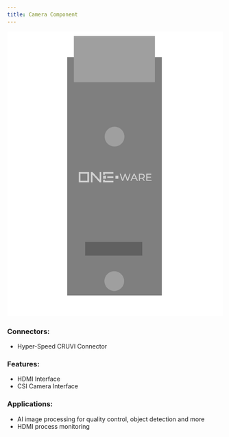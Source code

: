 ```yaml
---
title: Camera Component
---
```




![Camera Component](img/Component_CSI.png)

### Connectors:
-   Hyper-Speed CRUVI Connector

### Features: 
-	HDMI Interface
-	CSI Camera Interface

### Applications: 
-	AI image processing for quality control, object detection and more
-	HDMI process monitoring
